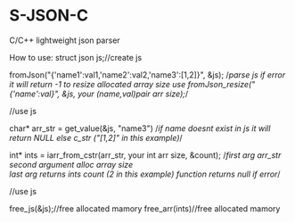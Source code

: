 # S-JSON-C
C/C++ lightweight json parser



How to use:
  struct json js;//create js

  fromJson("{'name1':val1,'name2':val2,'name3':[1,2]}", &js);
  /*parse js if error it will return -1
  to resize allocated array size use fromJson_resize("{'name':val}", &js, your (name,val)pair arr size);*/


  //use js

  char* arr_str = get_value(&js, "name3")
  /*if name doesnt exist in js it will return NULL else c_str ("[1,2]" in this example)*/

  int* ints = iarr_from_cstr(arr_str, your int arr size, &count);
  /*first arg arr_str second argument alloc array size  
  last arg returns ints count (2 in this example) function  returns null if error*/

  //use js



  free_js(&js);//free allocated mamory
  free_arr(ints)//free allocated mamory
